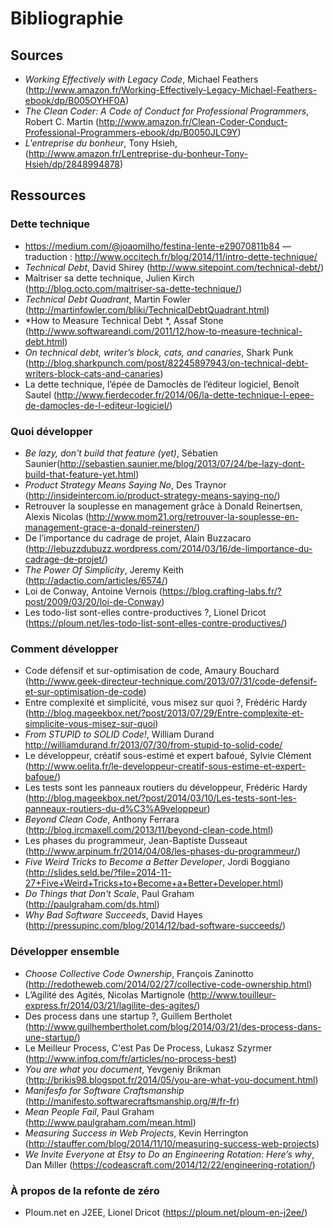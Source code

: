 # Bibliographie

## Sources
- *Working Effectively with Legacy Code*, Michael Feathers (<http://www.amazon.fr/Working-Effectively-Legacy-Michael-Feathers-ebook/dp/B005OYHF0A>)
- *The Clean Coder: A Code of Conduct for Professional Programmers*, Robert C. Martin (<http://www.amazon.fr/Clean-Coder-Conduct-Professional-Programmers-ebook/dp/B0050JLC9Y>)
- *L'entreprise du bonheur*, Tony Hsieh, (<http://www.amazon.fr/Lentreprise-du-bonheur-Tony-Hsieh/dp/2848994878>)

## Ressources

### Dette technique
- <https://medium.com/@joaomilho/festina-lente-e29070811b84> — traduction : <http://www.occitech.fr/blog/2014/11/intro-dette-technique/>
- *Technical Debt*, David Shirey (<http://www.sitepoint.com/technical-debt/>)
- Maîtriser sa dette technique, Julien Kirch (<http://blog.octo.com/maitriser-sa-dette-technique/>)
- *Technical Debt Quadrant*, Martin Fowler (<http://martinfowler.com/bliki/TechnicalDebtQuadrant.html>)
- *How to Measure Technical Debt *,  Assaf Stone (<http://www.softwareandi.com/2011/12/how-to-measure-technical-debt.html>)
- *On technical debt, writer’s block, cats, and canaries*, Shark Punk (<http://blog.sharkpunch.com/post/82245897943/on-technical-debt-writers-block-cats-and-canaries>)
- La dette technique, l’épée de Damoclès de l’éditeur logiciel, Benoît Sautel (<http://www.fierdecoder.fr/2014/06/la-dette-technique-l-epee-de-damocles-de-l-editeur-logiciel/>)

### Quoi développer

- *Be lazy, don't build that feature (yet)*, Sébatien Saunier(<http://sebastien.saunier.me/blog/2013/07/24/be-lazy-dont-build-that-feature-yet.html>)
- *Product Strategy Means Saying No*, Des Traynor (<http://insideintercom.io/product-strategy-means-saying-no/>)
- Retrouver la souplesse en management grâce à Donald Reinertsen, Alexis Nicolas (<http://www.mom21.org/retrouver-la-souplesse-en-management-grace-a-donald-reinersten/>)
- De l’importance du cadrage de projet, Alain Buzzacaro (<http://lebuzzdubuzz.wordpress.com/2014/03/16/de-limportance-du-cadrage-de-projet/>)
- *The Power Of Simplicity*, Jeremy Keith (<http://adactio.com/articles/6574/>)
- Loi de Conway, Antoine Vernois (<https://blog.crafting-labs.fr/?post/2009/03/20/loi-de-Conway>)
- Les todo-list sont-elles contre-productives ?, Lionel Dricot (<https://ploum.net/les-todo-list-sont-elles-contre-productives/>)

### Comment développer

- Code défensif et sur-optimisation de code, Amaury Bouchard (<http://www.geek-directeur-technique.com/2013/07/31/code-defensif-et-sur-optimisation-de-code>)
- Entre complexité et simplicité, vous misez sur quoi ?, Frédéric Hardy (<http://blog.mageekbox.net/?post/2013/07/29/Entre-complexite-et-simplicite-vous-misez-sur-quoi>)
- *From STUPID to SOLID Code!*, William Durand <http://williamdurand.fr/2013/07/30/from-stupid-to-solid-code/>
- Le développeur, créatif sous-estimé et expert bafoué, Sylvie Clément (<http://www.oelita.fr/le-developpeur-creatif-sous-estime-et-expert-bafoue/>)
- Les tests sont les panneaux routiers du développeur, Frédéric Hardy (<http://blog.mageekbox.net/?post/2014/03/10/Les-tests-sont-les-panneaux-routiers-du-d%C3%A9veloppeur>)
- *Beyond Clean Code*, Anthony Ferrara (<http://blog.ircmaxell.com/2013/11/beyond-clean-code.html>)
- Les phases du programmeur, Jean-Baptiste Dusseaut (<http://www.arpinum.fr/2014/04/08/les-phases-du-programmeur/>)
- *Five Weird Tricks to Become a Better Developer*, Jordi Boggiano (<http://slides.seld.be/?file=2014-11-27+Five+Weird+Tricks+to+Become+a+Better+Developer.html>)
- *Do Things that Don't Scale*, Paul Graham (<http://paulgraham.com/ds.html>)
- *Why Bad Software Succeeds*, David Hayes (<http://pressupinc.com/blog/2014/12/bad-software-succeeds/>)

### Développer ensemble

- *Choose Collective Code Ownership*, François Zaninotto (<http://redotheweb.com/2014/02/27/collective-code-ownership.html>)
- L’Agilité des Agités, Nicolas Martignole (<http://www.touilleur-express.fr/2014/03/21/lagilite-des-agites/>)
- Des process dans une startup ?, Guillem Bertholet (<http://www.guilhembertholet.com/blog/2014/03/21/des-process-dans-une-startup/>)
- Le Meilleur Process, C'est Pas De Process, Lukasz Szyrmer (<http://www.infoq.com/fr/articles/no-process-best>)
- *You are what you document*, Yevgeniy Brikman (<http://brikis98.blogspot.fr/2014/05/you-are-what-you-document.html>)
- *Manifesfo for Software Craftsmanship* (<http://manifesto.softwarecraftsmanship.org/#/fr-fr>)
- *Mean People Fail*, Paul Graham (<http://www.paulgraham.com/mean.html>)
- *Measuring Success in Web Projects*, Kevin Herrington (<http://stauffer.com/blog/2014/11/10/measuring-success-web-projects>)
- *We Invite Everyone at Etsy to Do an Engineering Rotation: Here’s why*, Dan Miller (<https://codeascraft.com/2014/12/22/engineering-rotation/>)

### À propos de la refonte de zéro

- Ploum.net en J2EE, Lionel Dricot (<https://ploum.net/ploum-en-j2ee/>)

